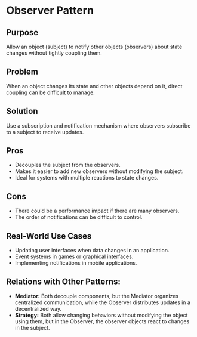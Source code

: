 # **Observer Pattern**

## **Purpose**

Allow an object (subject) to notify other objects (observers) about state changes without tightly coupling them.

## **Problem**

When an object changes its state and other objects depend on it, direct coupling can be difficult to manage.

## **Solution**

Use a subscription and notification mechanism where observers subscribe to a subject to receive updates.

## **Pros**

- Decouples the subject from the observers.
- Makes it easier to add new observers without modifying the subject.
- Ideal for systems with multiple reactions to state changes.

## **Cons**

- There could be a performance impact if there are many observers.
- The order of notifications can be difficult to control.

## **Real-World Use Cases**

- Updating user interfaces when data changes in an application.
- Event systems in games or graphical interfaces.
- Implementing notifications in mobile applications.

## **Relations with Other Patterns:**

- **Mediator:** Both decouple components, but the Mediator organizes centralized communication, while the Observer distributes updates in a decentralized way.
- **Strategy:** Both allow changing behaviors without modifying the object using them, but in the Observer, the observer objects react to changes in the subject.
